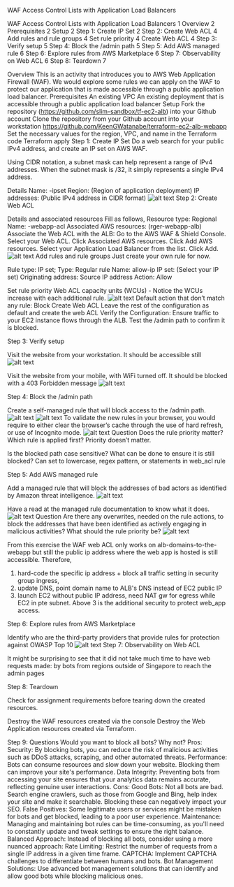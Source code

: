 WAF Access Control Lists with Application Load Balancers

WAF Access Control Lists with Application Load Balancers	1
Overview	2
Prerequisites	2
Setup	2
Step 1: Create IP Set	2
Step 2: Create Web ACL	4
Add rules and rule groups	4
Set rule priority	4
Create Web ACL	4
Step 3: Verify setup	5
Step 4: Block the /admin path	5
Step 5: Add AWS managed rule	6
Step 6: Explore rules from AWS Marketplace	6
Step 7: Observability on Web ACL	6
Step 8: Teardown	7


Overview
This is an activity that introduces you to AWS Web Application Firewall (WAF). We would explore some rules we can apply on the WAF to protect our application that is made accessible through a public application load balancer.
Prerequisites
An existing VPC
An existing deployment that is accessible through a public application load balancer
Setup
Fork the repository (https://github.com/slim-sandbox/tf-ec2-alb) into your Github account
Clone the repository from your Github account into your workstation
https://github.com/KeenGWatanabe/terraform-ec2-alb-webapp
Set the necessary values for the region, VPC, and name in the Terraform code
Terraform apply
Step 1: Create IP Set
Do a web search for your public IPv4 address, and create an IP set on AWS WAF.

Using CIDR notation, a subnet mask can help represent a range of IPv4 addresses. When the subnet mask is /32, it simply represents a single IPv4 address.

Details
Name: <name>-ipset
Region: (Region of application deployment)
IP addresses: (Public IPv4 address in CIDR format)
![alt text](image.png)
Step 2: Create Web ACL

Details and associated resources
Fill as follows,
Resource type: Regional
Name: <name>-webapp-acl
Associated AWS resources: (rger-webapp-alb)
Associate the Web ACL with the ALB:
Go to the AWS WAF & Shield Console.
Select your Web ACL.
Click Associated AWS resources.
Click Add AWS resources.
Select your Application Load Balancer from the list.
Click Add.
![alt text](image-1.png)
Add rules and rule groups
Just create your own rule for now.

Rule type: IP set; Type: Regular rule
Name: allow-ip 
IP set: (Select your IP set)
Originating address: Source IP address
Action: Allow

Set rule priority
Web ACL capacity units (WCUs) - Notice the WCUs increase with each additional rule.
![alt text](image-2.png)
Default action that don’t match any rule: Block
Create Web ACL
Leave the rest of the configuration as default and create the web ACL
Verify the Configuration:
Ensure traffic to your EC2 instance flows through the ALB.
Test the /admin path to confirm it is blocked.




Step 3: Verify setup

Visit the website from your workstation. It should be accessible still
![alt text](image-3.png)


Visit the website from your mobile, with WiFi turned off. It should be blocked with a 403 Forbidden message
![alt text](image-4.png)

Step 4: Block the /admin path

Create a self-managed rule that will block access to the /admin path.
![alt text](image-5.png)
![alt text](image-6.png)
To validate the new rules in your browser, you would require to either clear the browser’s cache through the use of hard refresh, or use of Incognito mode.
![alt text](image-7.png)
Question
Does the rule priority matter? Which rule is applied first?
Priority doesn’t matter.


Is the blocked path case sensitive? What can be done to ensure it is still blocked?
Can set to lowercase, regex pattern, or statements in web_acl rule

Step 5: Add AWS managed rule

Add a managed rule that will block the addresses of bad actors as identified by Amazon threat intelligence.
![alt text](image-8.png)


Have a read at the managed rule documentation to know what it does.
![alt text](image-9.png)
Question
Are there any overwrites, needed on the rule actions, to block the addresses that have been identified as actively engaging in malicious activities?
What should the rule priority be?
![alt text](image-10.png)

From this exercise the WAF web ACL only works on alb-domains-to-the-webapp but still the public ip address where the web app is hosted is still accessible.  Therefore, 
1. hard-code the specific ip address + block all traffic setting in security group ingress,
2. update DNS, point domain name to ALB's DNS instead of EC2 public IP
3. launch EC2 without public IP address, need NAT gw for egress while EC2 in pte subnet.
Above 3 is the additional security to protect web_app access.


Step 6: Explore rules from AWS Marketplace

Identify who are the third-party providers that provide rules for protection against OWASP Top 10
![alt text](image-11.png)
Step 7: Observability on Web ACL

It might be surprising to see that it did not take much time to have web requests made:
by bots
from regions outside of Singapore
to reach the admin pages

Step 8: Teardown

Check for assignment requirements before tearing down the created resources.

Destroy the WAF resources created via the console
Destroy the Web Application resources created via Terraform.

Step 9: Questions
Would you want to block all bots? Why not?
Pros:
Security: By blocking bots, you can reduce the risk of malicious activities such as DDoS attacks, scraping, and other automated threats.
Performance: Bots can consume resources and slow down your website. Blocking them can improve your site's performance.
Data Integrity: Preventing bots from accessing your site ensures that your analytics data remains accurate, reflecting genuine user interactions.
Cons:
Good Bots: Not all bots are bad. Search engine crawlers, such as those from Google and Bing, help index your site and make it searchable. Blocking these can negatively impact your SEO.
False Positives: Some legitimate users or services might be mistaken for bots and get blocked, leading to a poor user experience.
Maintenance: Managing and maintaining bot rules can be time-consuming, as you'll need to constantly update and tweak settings to ensure the right balance.
Balanced Approach:
Instead of blocking all bots, consider using a more nuanced approach:
Rate Limiting: Restrict the number of requests from a single IP address in a given time frame.
CAPTCHA: Implement CAPTCHA challenges to differentiate between humans and bots.
Bot Management Solutions: Use advanced bot management solutions that can identify and allow good bots while blocking malicious ones.

